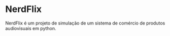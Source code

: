 # NerdFlix
NerdFlix é um projeto de simulação de um sistema de comércio de produtos audiovisuais em python.

